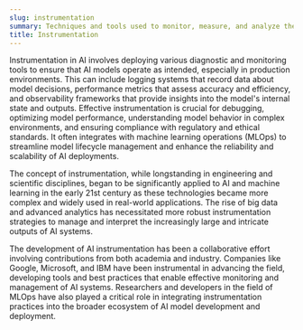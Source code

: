 ```yaml
---
slug: instrumentation
summary: Techniques and tools used to monitor, measure, and analyze the performance and behavior of AI systems.
title: Instrumentation
---
```


Instrumentation in AI involves deploying various diagnostic and monitoring tools to ensure that AI models operate as intended, especially in production environments. This can include logging systems that record data about model decisions, performance metrics that assess accuracy and efficiency, and observability frameworks that provide insights into the model's internal state and outputs. Effective instrumentation is crucial for debugging, optimizing model performance, understanding model behavior in complex environments, and ensuring compliance with regulatory and ethical standards. It often integrates with machine learning operations (MLOps) to streamline model lifecycle management and enhance the reliability and scalability of AI deployments.

The concept of instrumentation, while longstanding in engineering and scientific disciplines, began to be significantly applied to AI and machine learning in the early 21st century as these technologies became more complex and widely used in real-world applications. The rise of big data and advanced analytics has necessitated more robust instrumentation strategies to manage and interpret the increasingly large and intricate outputs of AI systems.

The development of AI instrumentation has been a collaborative effort involving contributions from both academia and industry. Companies like Google, Microsoft, and IBM have been instrumental in advancing the field, developing tools and best practices that enable effective monitoring and management of AI systems. Researchers and developers in the field of MLOps have also played a critical role in integrating instrumentation practices into the broader ecosystem of AI model development and deployment.

